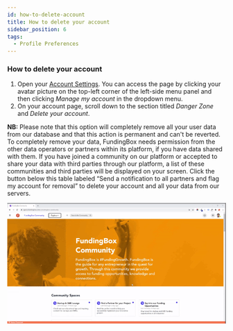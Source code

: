 ```yaml
---
id: how-to-delete-account
title: How to delete your account
sidebar_position: 6
tags:
  - Profile Preferences
---
```


### **How to delete your account**



1. Open your [Account Settings](https://accounts.fundingbox.com/account). You can access the page by clicking your avatar picture on the top-left corner of the left-side menu panel and then clicking _Manage my account_ in the dropdown menu.
2. On your account page, scroll down to the section titled _Danger Zone_ and _Delete your account_. 

**NB:** Please note that this option will completely remove all your user data from our database and that this action is permanent and can't be reverted. To completely remove your data, FundingBox needs permission from the other data operators or partners within its platform, if you have data shared with them. If you have joined a community on our platform or accepted to share your data with third parties through our platform, a list of these communities and third parties will be displayed on your screen. Click the button below this table labeled “Send a notification to all partners and flag my account for removal” to delete your account and all your data from our servers.


![alt_text](https://github.com/Cores-ts/fundingbox.spaces.faqs/blob/afda5b632992ae9f09f6323554473a4076b8a91c/assets/2.How-to-delete-your-account.gif)


